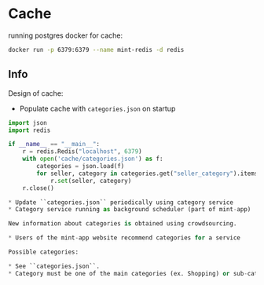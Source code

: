 # Cache

running postgres docker for cache:

```bash
docker run -p 6379:6379 --name mint-redis -d redis
```

## Info

Design of cache:

* Populate cache with ``categories.json`` on startup

```python
import json
import redis

if __name__ == "__main__":
    r = redis.Redis("localhost", 6379)
    with open('cache/categories.json') as f:
        categories = json.load(f)
        for seller, category in categories.get("seller_category").items():
            r.set(seller, category)
    r.close()

* Update ``categories.json`` periodically using category service
* Category service running as background scheduler (part of mint-app)

New information about categories is obtained using crowdsourcing.

* Users of the mint-app website recommend categories for a service

Possible categories:

* See ``categories.json``.
* Category must be one of the main categories (ex. Shopping) or sub-categories (ex. Books).